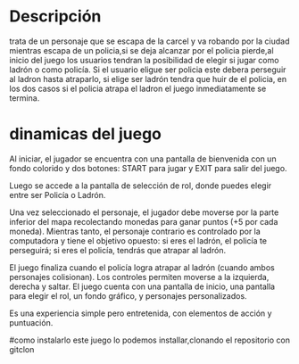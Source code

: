 # Descripción 
 trata de un personaje que se escapa de la carcel y va robando por la ciudad mientras escapa de un policia,si se deja alcanzar por el policia pierde,al inicio del juego los usuarios tendran la posibilidad de elegir si jugar como ladrón o como policía. Si el usuario eligue ser policia este debera perseguir al ladron hasta atraparlo, si elige ser ladrón tendra que huir de el policia, en los dos casos si el policia atrapa el ladron el juego inmediatamente se termina. 


# dinamicas del juego 
Al iniciar, el jugador se encuentra con una pantalla de bienvenida con un fondo colorido y dos botones: START para jugar y EXIT para salir del juego. 

Luego se accede a la pantalla de selección de rol, donde puedes elegir entre ser Policía o Ladrón. 

Una vez seleccionado el personaje, el jugador debe moverse por la parte inferior del mapa recolectando monedas para ganar puntos (+5 por cada moneda). Mientras tanto, el personaje contrario es controlado por la computadora y tiene el objetivo opuesto: si eres el ladrón, el policía te perseguirá; si eres el policía, tendrás que atrapar al ladrón.

El juego finaliza cuando el policía logra atrapar al ladrón (cuando ambos personajes colisionan). Los controles permiten moverse a la izquierda, derecha y saltar. El juego cuenta con una pantalla de inicio, una pantalla para elegir el rol, un fondo gráfico, y personajes personalizados.

Es una experiencia simple pero entretenida, con elementos de acción y puntuación. 

#como instalarlo 
este juego lo podemos installar,clonando el repositorio con gitclon




